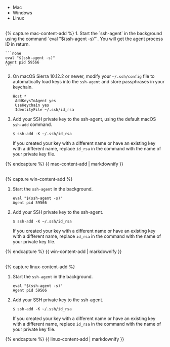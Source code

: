 
<ul class="nav nav-tabs">
  <li class="active"><a data-toggle="tab" data-target="#mac-add-keys" data-group="mac">Mac</a></li>
  <li><a data-toggle="tab" data-target="#win-add-keys" data-group="win">Windows</a></li>
  <li><a data-toggle="tab" data-target="#linux-add-keys" data-group="linux">Linux</a></li>
</ul>
<div class="tab-content">
<div id="mac-add-keys" class="tab-pane fade in active">
<br>
{% capture mac-content-add %}
1.  Start the `ssh-agent` in the background using the command `eval "$(ssh-agent -s)"`. You will get the agent process ID in return.

    ```none
    eval "$(ssh-agent -s)"
    Agent pid 59566
    ```

2.  On macOS Sierra 10.12.2 or newer, modify your
`~/.ssh/config` file to automatically load keys into the `ssh-agent` and store
passphrases in your keychain.

    ```none
    Host *
     AddKeysToAgent yes
     UseKeychain yes
     IdentityFile ~/.ssh/id_rsa
    ```

3.  Add your SSH private key to the ssh-agent, using the default macOS `ssh-add` command.

    ```none
    $ ssh-add -K ~/.ssh/id_rsa
    ```

    If you created your key with a different name or have an existing key
    with  a different name, replace `id_rsa` in the command with the
    name of your private key file.

{% endcapture %}
{{ mac-content-add | markdownify }}
</div>

<div id="win-add-keys" class="tab-pane fade">
<br>
{% capture win-content-add %}

1.  Start the `ssh-agent` in the background.

    ```none
    eval "$(ssh-agent -s)"
    Agent pid 59566
    ```

2.  Add your SSH private key to the ssh-agent.

    ```none
    $ ssh-add -K ~/.ssh/id_rsa
    ```

    If you created your key with a different name or have an existing key
    with  a different name, replace `id_rsa` in the command with the
    name of your private key file.

{% endcapture %}
{{ win-content-add | markdownify }}
</div>

<div id="linux-add-keys" class="tab-pane fade">
<br>
{% capture linux-content-add %}

1.  Start the `ssh-agent` in the background.

    ```none
    eval "$(ssh-agent -s)"
    Agent pid 59566
    ```

2.  Add your SSH private key to the ssh-agent.

    ```none
    $ ssh-add -K ~/.ssh/id_rsa
    ```

    If you created your key with a different name or have an existing key
    with  a different name, replace `id_rsa` in the command with the
    name of your private key file.

{% endcapture %}
{{ linux-content-add | markdownify }}
</div>
</div>
